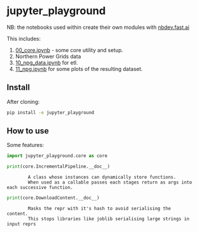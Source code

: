 jupyter_playground
================

<!-- WARNING: THIS FILE WAS AUTOGENERATED! DO NOT EDIT! -->

NB: the notebooks used within create their own modules with
[nbdev.fast.ai](https://nbdev.fast.ai)

This includes:

1.  [00_core.ipynb](00_core.ipynb) - some core utility and setup.
2.  Northern Power Grids data
3.  [10_npg_data.ipynb](10_npg_data.ipynb) for etl.
4.  [11_npg.ipynb](11_npg.ipynb) for some plots of the resulting
    dataset.

## Install

After cloning:

``` sh
pip install -e jupyter_playground
```

## How to use

Some features:

``` python
import jupyter_playground.core as core

print(core.IncrementalPipeline.__doc__)
```


            A class whose instances can dynamically store functions.
            When used as a callable passes each stages return as args into each successive function.
        

``` python
print(core.DownloadContent.__doc__)
```


            Masks the repr with it's hash to avoid serialising the content.
            This stops libraries like joblib serialising large strings in input reprs
        
